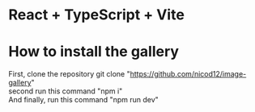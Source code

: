 # React + TypeScript + Vite

# How to install the gallery
First, clone the repository git clone "https://github.com/nicod12/image-gallery"
<br>
second run this command "npm i" 
<br>
And finally, run this command "npm run dev"



